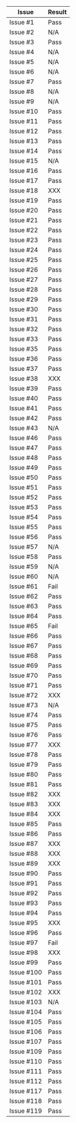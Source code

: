 | Issue | Result |
| --- | --- |
| Issue #1 | Pass |
| Issue #2 | N/A |
| Issue #3 | Pass |
| Issue #4 | N/A |
| Issue #5 | N/A |
| Issue #6 | N/A |
| Issue #7 | Pass |
| Issue #8 | N/A |
| Issue #9 | N/A |
| Issue #10 | Pass |
| Issue #11 | Pass |
| Issue #12 | Pass |
| Issue #13 | Pass |
| Issue #14 | Pass |
| Issue #15 | N/A |
| Issue #16 | Pass |
| Issue #17 | Pass |
| Issue #18 | XXX |
| Issue #19 | Pass |
| Issue #20 | Pass |
| Issue #21 | Pass |
| Issue #22 | Pass |
| Issue #23 | Pass |
| Issue #24 | Pass |
| Issue #25 | Pass |
| Issue #26 | Pass |
| Issue #27 | Pass |
| Issue #28 | Pass |
| Issue #29 | Pass |
| Issue #30 | Pass |
| Issue #31 | Pass |
| Issue #32 | Pass |
| Issue #33 | Pass |
| Issue #35 | Pass |
| Issue #36 | Pass |
| Issue #37 | Pass |
| Issue #38 | XXX |
| Issue #39 | Pass |
| Issue #40 | Pass |
| Issue #41 | Pass |
| Issue #42 | Pass |
| Issue #43 | N/A |
| Issue #46 | Pass |
| Issue #47 | Pass |
| Issue #48 | Pass |
| Issue #49 | Pass |
| Issue #50 | Pass |
| Issue #51 | Pass |
| Issue #52 | Pass |
| Issue #53 | Pass |
| Issue #54 | Pass |
| Issue #55 | Pass |
| Issue #56 | Pass |
| Issue #57 | N/A |
| Issue #58 | Pass |
| Issue #59 | N/A |
| Issue #60 | N/A |
| Issue #61 | Fail |
| Issue #62 | Pass |
| Issue #63 | Pass |
| Issue #64 | Pass |
| Issue #65 | Fail |
| Issue #66 | Pass |
| Issue #67 | Pass |
| Issue #68 | Pass |
| Issue #69 | Pass |
| Issue #70 | Pass |
| Issue #71 | Pass |
| Issue #72 | XXX |
| Issue #73 | N/A |
| Issue #74 | Pass |
| Issue #75 | Pass |
| Issue #76 | Pass |
| Issue #77 | XXX |
| Issue #78 | Pass |
| Issue #79 | Pass |
| Issue #80 | Pass |
| Issue #81 | Pass |
| Issue #82 | XXX |
| Issue #83 | XXX |
| Issue #84 | XXX |
| Issue #85 | Pass |
| Issue #86 | Pass |
| Issue #87 | XXX |
| Issue #88 | XXX |
| Issue #89 | XXX |
| Issue #90 | Pass |
| Issue #91 | Pass |
| Issue #92 | Pass |
| Issue #93 | Pass |
| Issue #94 | Pass |
| Issue #95 | XXX |
| Issue #96 | Pass |
| Issue #97 | Fail |
| Issue #98 | XXX |
| Issue #99 | Pass |
| Issue #100 | Pass |
| Issue #101 | Pass |
| Issue #102 | XXX |
| Issue #103 | N/A |
| Issue #104 | Pass |
| Issue #105 | Pass |
| Issue #106 | Pass |
| Issue #107 | Pass |
| Issue #109 | Pass |
| Issue #110 | Pass |
| Issue #111 | Pass |
| Issue #112 | Pass |
| Issue #117 | Pass |
| Issue #118 | Pass |
| Issue #119 | Pass |

